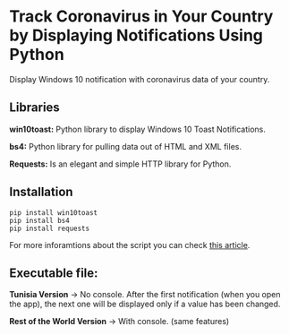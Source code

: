 # Track Coronavirus in Your Country by Displaying Notifications Using Python
Display Windows 10 notification with coronavirus data of your country.

## Libraries 
**win10toast:** Python library to display Windows 10 Toast Notifications.

**bs4:** Python library for pulling data out of HTML and XML files.

**Requests:** Is an elegant and simple HTTP library for Python.

## Installation

```
pip install win10toast
pip install bs4
pip install requests
```

For more inforamtions about the script you can check [this article](https://towardsdatascience.com/coronavirus-track-coronavirus-in-your-country-by-displaying-notification-c914b5652088).


## Executable file: 
**Tunisia Version** -> No console. After the first notification (when you open the app), the next one will be displayed only if a value has been changed.

**Rest of the World Version** -> With console. (same features)

